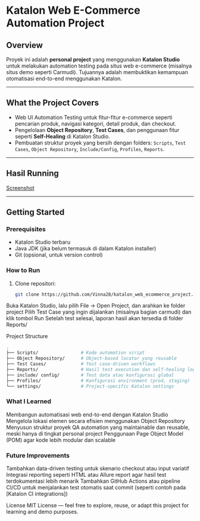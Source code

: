 # Katalon Web E-Commerce Automation Project

## Overview
Proyek ini adalah **personal project** yang menggunakan **Katalon Studio** untuk melakukan automation testing pada situs web e-commerce (misalnya situs demo seperti Carmudi). Tujuannya adalah membuktikan kemampuan otomatisasi end-to-end menggunakan Katalon.

---

##  What the Project Covers
- Web UI Automation Testing untuk fitur-fitur e-commerce seperti pencarian produk, navigasi kategori, detail produk, dan checkout.
- Pengelolaan **Object Repository**, **Test Cases**, dan penggunaan fitur seperti **Self-Healing** di Katalon Studio.
- Pembuatan struktur proyek yang bersih dengan folders: `Scripts`, `Test Cases`, `Object Repository`, `Include/Config`, `Profiles`, `Reports`.

---

##  Hasil Running
[Screenshot](https://drive.google.com/file/d/1BCGcfUTWY9w9GcXqhkmmhYOn_cQWG71t/view?usp=sharing)

---

##  Getting Started

### Prerequisites
- Katalon Studio terbaru  
- Java JDK (jika belum termasuk di dalam Katalon installer)  
- Git (opsional, untuk version control)

### How to Run
1. Clone repositori:
   ```bash
   git clone https://github.com/Vinna28/katalon_web_ecommerce_project.git
Buka Katalon Studio, lalu pilih File → Open Project, dan arahkan ke folder project
Pilih Test Case yang ingin dijalankan (misalnya bagian carmudi) dan klik tombol Run
Setelah test selesai, laporan hasil akan tersedia di folder Reports/

Project Structure
   ```bash
   .
   ├── Scripts/                # Kode automation script
   ├── Object Repository/      # Object-based locator yang reusable
   ├── Test Cases/             # Test case-driven workflows
   ├── Reports/                # Hasil test execution dan self-healing logs
   ├── include/ config/        # Test data atau konfigurasi global
   ├── Profiles/               # Konfigurasi environment (prod, staging)
   └── settings/               # Project-specific Katalon settings
   ```

### What I Learned

Membangun automatisasi web end-to-end dengan Katalon Studio
Mengelola lokasi elemen secara efisien menggunakan Object Repository
Menyusun struktur proyek QA automation yang maintainable dan reusable, meski hanya di tingkat personal project
Penggunaan Page Object Model (POM) agar kode lebih modular dan scalable

### Future Improvements

Tambahkan data-driven testing untuk skenario checkout atau input variatif
Integrasi reporting seperti HTML atau Allure report agar hasil test terdokumentasi lebih menarik
Tambahkan GitHub Actions atau pipeline CI/CD untuk menjalankan test otomatis saat commit (seperti contoh pada [Katalon CI integrations]) 

License
MIT License — feel free to explore, reuse, or adapt this project for learning and demo purposes.
